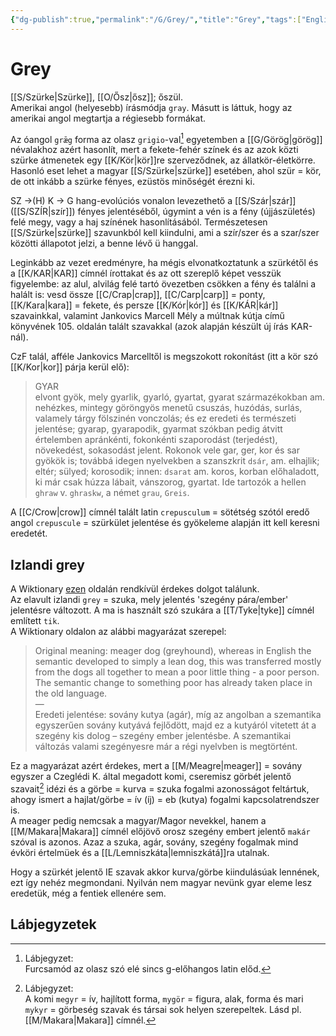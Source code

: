 ```yaml
---
{"dg-publish":true,"permalink":"/G/Grey/","title":"Grey","tags":["Englishtexttranslated","kutya"],"created":"2024-05-10T17:13","updated":"2024-10-25T19:08"}
---
```



# Grey

[[S/Szürke\|Szürke]], [[O/Ősz\|ősz]]; őszül.  
Amerikai angol (helyesebb) írásmódja `gray`. Másutt is láttuk, hogy az amerikai angol megtartja a régiesebb formákat.  

Az óangol `grǣg` forma az olasz `grigio`-val[^1] egyetemben a [[G/Görög\|görög]] névalakhoz azért hasonlít, mert a fekete-fehér színek és az azok közti szürke átmenetek egy [[K/Kör\|kör]]re szerveződnek, az állatkör-életkörre. Hasonló eset lehet a magyar [[S/Szürke\|szürke]] esetében, ahol szür = kör, de ott inkább a szürke fényes, ezüstös minőségét érezni ki.  

SZ →(H) K → G hang-evolúciós vonalon levezethető a [[S/Szár\|szár]] ([[S/SZÍR\|szír]]) fényes jelentéséből, úgymint a vén is a fény (újjászületés) felé megy, vagy a haj színének hasonlításából. Természetesen [[S/Szürke\|szürke]] szavunkból kell kiindulni, ami a szír/szer és a szar/szer közötti állapotot jelzi, a benne lévő ü hanggal.  

Leginkább az vezet eredményre, ha mégis elvonatkoztatunk a szürkétől és a [[K/KAR\|KAR]] címnél írottakat és az ott szereplő képet vesszük figyelembe: az alul, alvilág felé tartó övezetben csökken a fény és találni a halált is: vesd össze [[C/Crap\|crap]], [[C/Carp\|carp]] = ponty, [[K/Kara\|kara]] = fekete, és persze [[K/Kór\|kór]] és [[K/KÁR\|kár]] szavainkkal, valamint Jankovics Marcell Mély a múltnak kútja című könyvének 105. oldalán talált szavakkal (azok alapján készült új írás KAR-nál).  

CzF talál, afféle Jankovics Marcelltől is megszokott rokonítást (itt a kör szó [[K/Kor\|kor]] párja kerül elő):  

> GYAR  
>  elvont gyök, mely gyarlik, gyarló, gyartat, gyarat származékokban am. nehézkes, mintegy göröngyös menetű csuszás, huzódás, surlás, valamely tárgy fölszinén vonczolás; és ez eredeti és természeti jelentése; gyarap, gyarapodik, gyarmat szókban pedig átvitt értelemben apránkénti, fokonkénti szaporodást (terjedést), növekedést, sokasodást jelent. Rokonok vele gar, ger, kor és sar gyökök is; továbbá idegen nyelvekben a szanszkrit `dsár`, am. elhajlik; eltér; sülyed; korosodik; innen: `dsarat` am. koros, korban előhaladott, ki már csak húzza lábait, vánszorog, gyartat. Ide tartozók a hellen `ghraw` v. `ghraskw`, a német `grau`, `Greis`.  

A [[C/Crow\|crow]] címnél talált latin `crepusculum` = sötétség szótól eredő angol `crepuscule` = szürkület jelentése és gyökeleme alapján itt kell keresni eredetét.  

## Izlandi grey

A Wiktionary [ezen](https://en.wiktionary.org/wiki/grey#Icelandic) oldalán rendkívül érdekes dolgot találunk.  
Az elavult izlandi `grey` = szuka, mely jelentés 'szegény pára/ember' jelentésre változott. A ma is használt szó szukára a [[T/Tyke\|tyke]] címnél említett `tik`.  
A Wiktionary oldalon az alábbi magyarázat szerepel:  
> Original meaning: meager dog (greyhound), whereas in English the semantic developed to simply a lean dog, this was transferred mostly from the dogs all together to mean a poor little thing - a poor person. The semantic change to something poor has already taken place in the old language.  
> —  
> Eredeti jelentése: sovány kutya (agár), míg az angolban a szemantika egyszerűen sovány kutyává fejlődött, majd ez a kutyáról vitetett át a szegény kis dolog – szegény ember jelentésbe. A szemantikai változás valami szegényesre már a régi nyelvben is megtörtént.  

Ez a magyarázat azért érdekes, mert a [[M/Meagre\|meager]] = sovány egyszer a Czeglédi K. által megadott komi, cseremisz görbét jelentő szavait[^2] idézi és a görbe = kurva = szuka fogalmi azonosságot feltártuk, ahogy ismert a hajlat/görbe = ív (íj) = eb (kutya) fogalmi kapcsolatrendszer is.  
A meager pedig nemcsak a magyar/Magor nevekkel, hanem a [[M/Makara\|Makara]] címnél előjövő orosz szegény embert jelentő `makár` szóval is azonos. Azaz a szuka, agár, sovány, szegény fogalmak mind évköri értelmüek és a [[L/Lemniszkáta\|lemniszkátá]]ra utalnak.  

Hogy a szürkét jelentő IE szavak akkor kurva/görbe kiindulásúak lennének, ezt így nehéz megmondani. Nyilván nem magyar nevünk gyar eleme lesz eredetük, még a fentiek ellenére sem.  

## Lábjegyzetek

[^1]: Lábjegyzet:  
Furcsamód az olasz szó elé sincs g-előhangos latin előd.  

[^2]: Lábjegyzet:  
A komi `megyr` = ív, hajlított forma, `mygör` = figura, alak, forma és mari `mykyr` = görbeség szavak és társai sok helyen szerepeltek. Lásd pl. [[M/Makara\|Makara]] címnél.  